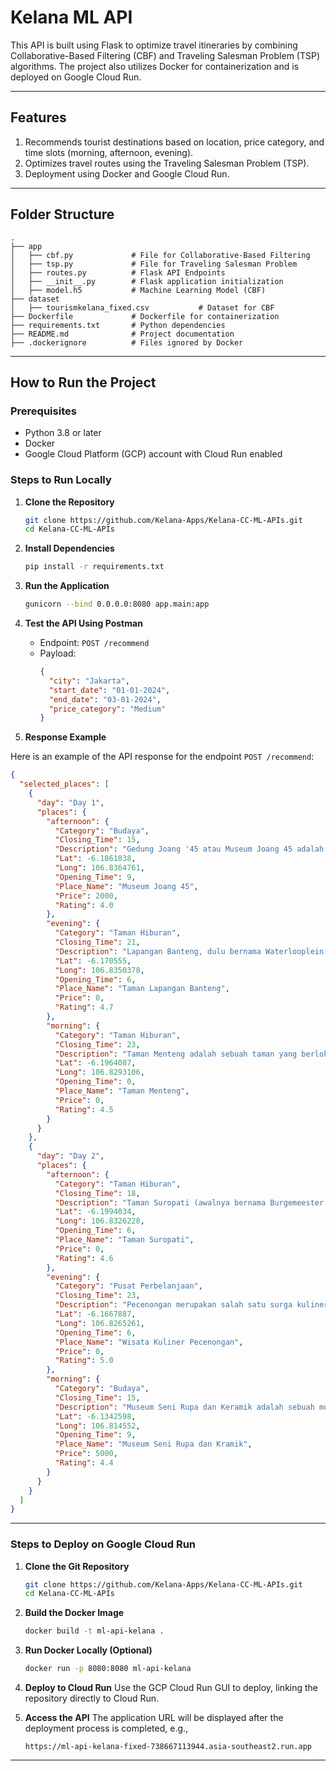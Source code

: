 
# Kelana ML API

This API is built using Flask to optimize travel itineraries by combining Collaborative-Based Filtering (CBF) and Traveling Salesman Problem (TSP) algorithms. The project also utilizes Docker for containerization and is deployed on Google Cloud Run.

---

## **Features**
1. Recommends tourist destinations based on location, price category, and time slots (morning, afternoon, evening).
2. Optimizes travel routes using the Traveling Salesman Problem (TSP).
3. Deployment using Docker and Google Cloud Run.

---

## **Folder Structure**
```
.
├── app
│   ├── cbf.py             # File for Collaborative-Based Filtering
│   ├── tsp.py             # File for Traveling Salesman Problem
│   ├── routes.py          # Flask API Endpoints
│   ├── __init__.py        # Flask application initialization
│   ├── model.h5           # Machine Learning Model (CBF)
├── dataset
│   ├── tourismkelana_fixed.csv           # Dataset for CBF
├── Dockerfile             # Dockerfile for containerization
├── requirements.txt       # Python dependencies
├── README.md              # Project documentation
├── .dockerignore          # Files ignored by Docker
```

---

## **How to Run the Project**

### **Prerequisites**
- Python 3.8 or later
- Docker
- Google Cloud Platform (GCP) account with Cloud Run enabled

### **Steps to Run Locally**

1. **Clone the Repository**
   ```bash
   git clone https://github.com/Kelana-Apps/Kelana-CC-ML-APIs.git
   cd Kelana-CC-ML-APIs
   ```

2. **Install Dependencies**
   ```bash
   pip install -r requirements.txt
   ```

3. **Run the Application**
   ```bash
   gunicorn --bind 0.0.0.0:8080 app.main:app
   ```

4. **Test the API Using Postman**
   - Endpoint: `POST /recommend`
   - Payload:
     ```json
     {
       "city": "Jakarta",
       "start_date": "01-01-2024",
       "end_date": "03-01-2024",
       "price_category": "Medium"
     }
     ```
5. **Response Example**

Here is an example of the API response for the endpoint `POST /recommend`:

```json
{
  "selected_places": [
    {
      "day": "Day 1",
      "places": {
        "afternoon": {
          "Category": "Budaya",
          "Closing_Time": 15,
          "Description": "Gedung Joang '45 atau Museum Joang 45 adalah salah satu museum yang berada di Jakarta. Saat ini pengelolaannya dilaksanakan oleh Dinas Pariwisata dan Kebudayaan Provinsi DKI Jakarta. Museum ini terletak di Jalan Menteng Raya 31, Kelurahan Kebon Sirih, Kecamatan Menteng, Jakarta Pusat. Museum ini diresmikan pada tahun 1974 oleh Presiden Soeharto, setelah dilakukan renovasi.",
          "Lat": -6.1861838,
          "Long": 106.8364761,
          "Opening_Time": 9,
          "Place_Name": "Museum Joang 45",
          "Price": 2000,
          "Rating": 4.0
        },
        "evening": {
          "Category": "Taman Hiburan",
          "Closing_Time": 21,
          "Description": "Lapangan Banteng, dulu bernama Waterlooplein (bahasa Belanda: plein = lapangan) yaitu suatu lapangan yang terletak di Weltevreden, Batavia; tidak jauh dari Gereja Katedral Jakarta. Pada masa itu, Lapangan Banteng dikenal dengan sebutan Lapangan Singa karena di tengahnya terpancang tugu peringatan kemenangan pertempuran di Waterloo, dengan patung singa di atasnya.",
          "Lat": -6.170555,
          "Long": 106.8350378,
          "Opening_Time": 6,
          "Place_Name": "Taman Lapangan Banteng",
          "Price": 0,
          "Rating": 4.7
        },
        "morning": {
          "Category": "Taman Hiburan",
          "Closing_Time": 23,
          "Description": "Taman Menteng adalah sebuah taman yang berlokasi di kawasan Menteng, Jakarta Pusat. Taman ini berdiri di atas lahan seluas 2,9 hektar, dan memiliki koleksi 30 spesies tanaman yang berbeda.",
          "Lat": -6.1964087,
          "Long": 106.8293106,
          "Opening_Time": 0,
          "Place_Name": "Taman Menteng",
          "Price": 0,
          "Rating": 4.5
        }
      }
    },
    {
      "day": "Day 2",
      "places": {
        "afternoon": {
          "Category": "Taman Hiburan",
          "Closing_Time": 18,
          "Description": "Taman Suropati (awalnya bernama Burgemeester Bisschopplein) adalah nama sebuah taman di Jakarta. Taman ini merupakan pusat kawasan Menteng, berada tepat di antara pertemuan tiga jalan utama.",
          "Lat": -6.1994034,
          "Long": 106.8326228,
          "Opening_Time": 6,
          "Place_Name": "Taman Suropati",
          "Price": 0,
          "Rating": 4.6
        },
        "evening": {
          "Category": "Pusat Perbelanjaan",
          "Closing_Time": 23,
          "Description": "Pecenongan merupakan salah satu surga kuliner di Jakarta Pusat yang dikenal sejak zaman Jakarta masih bernama kota Batavia.",
          "Lat": -6.1667887,
          "Long": 106.8265261,
          "Opening_Time": 6,
          "Place_Name": "Wisata Kuliner Pecenongan",
          "Price": 0,
          "Rating": 5.0
        },
        "morning": {
          "Category": "Budaya",
          "Closing_Time": 15,
          "Description": "Museum Seni Rupa dan Keramik adalah sebuah museum di Jakarta, Indonesia. Museum ini didedikasikan untuk menampilkan seni rupa tradisional dan keramik Indonesia.",
          "Lat": -6.1342598,
          "Long": 106.814552,
          "Opening_Time": 9,
          "Place_Name": "Museum Seni Rupa dan Kramik",
          "Price": 5000,
          "Rating": 4.4
        }
      }
    }
  ]
}
```




---

### **Steps to Deploy on Google Cloud Run**

1. **Clone the Git Repository**
   ```bash
   git clone https://github.com/Kelana-Apps/Kelana-CC-ML-APIs.git
   cd Kelana-CC-ML-APIs
   ```

2. **Build the Docker Image**
   ```bash
   docker build -t ml-api-kelana .
   ```

3. **Run Docker Locally (Optional)**
   ```bash
   docker run -p 8080:8080 ml-api-kelana
   ```

4. **Deploy to Cloud Run**
   Use the GCP Cloud Run GUI to deploy, linking the repository directly to Cloud Run.

5. **Access the API**
   The application URL will be displayed after the deployment process is completed, e.g.,
   ```
   https://ml-api-kelana-fixed-738667113944.asia-southeast2.run.app
   ```

---
